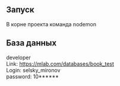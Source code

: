 <h2>Запуск</h2>
<p>В корне проекта команда nodemon</p>
<h2>База данных</h2>
developer
<br/>Link: <a href="https://mlab.com/databases/book_test">https://mlab.com/databases/book_test</a>
<br/>Login: selsky_mironov   
<br/>password: 10******